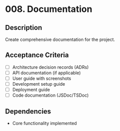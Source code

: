 # 008. Documentation

## Description
Create comprehensive documentation for the project.

## Acceptance Criteria
- [ ] Architecture decision records (ADRs)
- [ ] API documentation (if applicable)
- [ ] User guide with screenshots
- [ ] Development setup guide
- [ ] Deployment guide
- [ ] Code documentation (JSDoc/TSDoc)

## Dependencies
- Core functionality implemented
